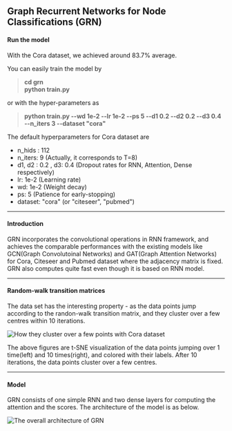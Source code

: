 ## Graph Recurrent Networks for Node Classifications (GRN)

#### Run the model

With the Cora dataset, we achieved around 83.7% average.

You can easily train the model by

> **cd grn** <br/>
> **python train.py** 


or with the hyper-parameters as 

> **python train.py --wd 1e-2 --lr 1e-2 --ps 5 --d1 0.2 --d2 0.2 --d3 0.4 --n_iters 3 --dataset "cora"**

The default hyperparameters for Cora dataset are

* n_hids : 112
* n_iters: 9 (Actually, it corresponds to T=8)
* d1, d2 : 0.2 , d3: 0.4 (Dropout rates for RNN, Attention, Dense respectively)
* lr: 1e-2 (Learning rate)
* wd: 1e-2 (Weight decay)
* ps: 5 (Patience for early-stopping)
* dataset: "cora" (or "citeseer", "pubmed")

---
#### Introduction

GRN incorporates the convolutional operations in RNN framework, and achieves the comparable performances with the existing models like GCN(Graph Convolutoinal Networks) and GAT(Graph Attention Networks) for Cora, Citeseer and Pubmed dataset where the adjacency matrix is fixed. GRN also computes quite fast even though it is based on RNN model.

---
#### Random-walk transition matrices

The data set has the interesting property - as the data points jump according to the randon-walk transition matrix, and they cluster over a few centres within 10 iterations.

![How they cluster over a few points with Cora dataset](https://github.com/wayne1123/grn/blob/master/imgs/cora-10.png)

The above figures are t-SNE visualization of the data points jumping over 1 time(left) and 10 times(right), and colored with their labels. After 10 iterations, the data points cluster over a few centres. 

---
#### Model

GRN consists of one simple RNN and two dense layers for computing the attention and the scores. The architecture of the model is as below.

![The overall architecture of GRN](https://github.com/wayne1123/grn/blob/master/imgs/model.png)
